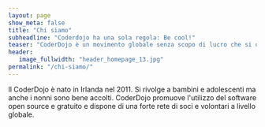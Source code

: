 ```yaml
---
layout: page
show_meta: false
title: "Chi siamo"
subheadline: "Coderdojo ha una sola regola: Be cool!"
teaser: "CoderDojo è un movimento globale senza scopo di lucro che si occupa dei istituire dei club e organizzare incontri gratuiti per insegnare ai giovani a programmare"
header:
   image_fullwidth: "header_homepage_13.jpg"
permalink: "/chi-siamo/"
---
```

Il CoderDojo è nato in Irlanda nel 2011. Si rivolge a bambini e adolescenti ma anche i nonni sono bene accolti.
CoderDojo promuove l'utilizzo del software open source e gratuito e dispone di una forte rete di soci e volontari a livello globale.

<!--
1. Open `_config.yml` and work it through, it's well documented
1. Add your own `logo.png` to `/assets/img/`.
1. Open `_data/socialmedia.yml` and add your own social media links.
1. Open `_data/navigation.yml` and customize your navigation.
1. Open `_data/language.yml` and translate the theme if necessary.
1. Open `_data/services.yml` and customize links in the footer.
1. Open `_data/network.yml` and customize links in the footer.
1. Open `_data/authors.yml` and edit author information and set default author in `config.yml`.
1. [Read the documentation][1] to check out all features of *Feeling Responsive*.
1. Make it yours and add your own content.

<a class="radius button small" href="{{ site.url }}{{ site.baseurl }}/documentation/">Check out the documentation for all the tricks ›</a>


 [1]: {{ site.url }}{{ site.baseurl }}/documentation/
-->
